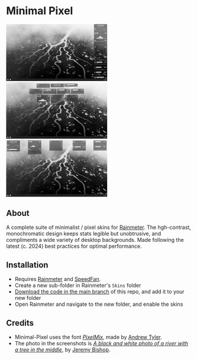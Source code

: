 # Minimal Pixel

<img src=".github/images/ben-miles_minimal-pixel_screenshot_vertical.jpg" width="273" /> <img src=".github/images/ben-miles_minimal-pixel_screenshot_cluster.jpg" width="273" /> <img src=".github/images/ben-miles_minimal-pixel_screenshot_columns.jpg" width="273" />

## About

A complete suite of minimalist / pixel skins for [Rainmeter](https://www.rainmeter.net/). The hgh-contrast, monochromatic design keeps stats legible but unobtrusive, and compliments a wide variety of desktop backgrounds. Made following the latest (c. 2024) best practices for optimal performance.

## Installation

- Requires [Rainmeter](https://www.rainmeter.net/) and [SpeedFan](https://www.almico.com/speedfan.php).
- Create a new sub-folder in Rainmeter's `Skins` folder
- [Download the code in the main branch](https://github.com/ben-miles/Minimal-Pixel/archive/refs/heads/main.zip) of this repo, and add it to your new folder
- Open Rainmeter and navigate to the new folder, and enable the skins

## Credits

- Minimal-Pixel uses the font [_PixelMix_](https://www.dafont.com/pixelmix.font), made by [Andrew Tyler](https://andrewtyler.gumroad.com/).
- The photo in the screenshots is [_A black and white photo of a river with a tree in the middle_](https://www.pexels.com/photo/a-black-and-white-photo-of-a-river-with-a-tree-in-the-middle-27585248/), by [Jeremy Bishop](https://www.pexels.com/@jeremy-bishop-1260133/).
